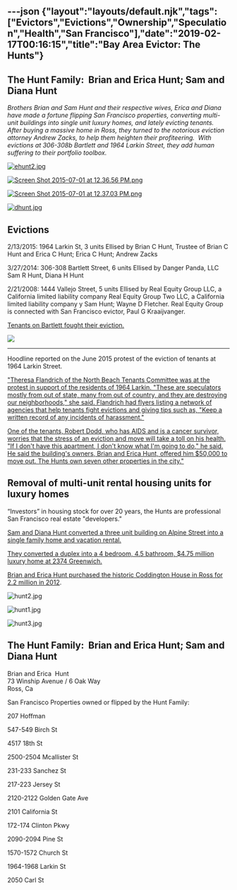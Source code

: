 ---json
{"layout":"layouts/default.njk","tags":["Evictors","Evictions","Ownership","Speculation","Health","San Francisco"],"date":"2019-02-17T00:16:15","title":"Bay Area Evictor: The Hunts"}
---

The Hunt Family:  Brian and Erica Hunt; Sam and Diana Hunt
----------------------------------------------------------

_Brothers Brian and Sam Hunt and their respective wives, Erica and Diana have made a fortune flipping San Francisco properties, converting multi-unit buildings into single unit luxury homes, and lately evicting tenants. After buying a massive home in Ross, they turned to the notorious eviction attorney Andrew Zacks, to help them heighten their profiteering.  With evictions at 306-308b Bartlett and 1964 Larkin Street, they add human suffering to their portfolio toolbox._

[![ehunt2.jpg](https://images.squarespace-cdn.com/content/v1/52b7d7a6e4b0b3e376ac8ea2/1453484040971-HSHL94H7U21LQAGNPLV5/ke17ZwdGBToddI8pDm48kAGRLFl8kg5bfzJ2OJGH78dZw-zPPgdn4jUwVcJE1ZvWhcwhEtWJXoshNdA9f1qD7Xj1nVWs2aaTtWBneO2WM-tGe5VEY_id4yOlnHlhrUOHpNrkoBNOAeZ4Xg7B7nH7ZQ/ehunt2.jpg)](https://images.squarespace-cdn.com/content/v1/52b7d7a6e4b0b3e376ac8ea2/1453484040971-HSHL94H7U21LQAGNPLV5/ke17ZwdGBToddI8pDm48kAGRLFl8kg5bfzJ2OJGH78dZw-zPPgdn4jUwVcJE1ZvWhcwhEtWJXoshNdA9f1qD7Xj1nVWs2aaTtWBneO2WM-tGe5VEY_id4yOlnHlhrUOHpNrkoBNOAeZ4Xg7B7nH7ZQ/ehunt2.jpg) 

[![Screen Shot 2015-07-01 at 12.36.56 PM.png](https://images.squarespace-cdn.com/content/v1/52b7d7a6e4b0b3e376ac8ea2/1435779481624-978VFVU080VYHITJLNWZ/ke17ZwdGBToddI8pDm48kA4CfsL8w2EDoJHndXZXRuBZw-zPPgdn4jUwVcJE1ZvWhcwhEtWJXoshNdA9f1qD7SRUeo5q1QCP5W3CVI481cwFIsSzYkmv8-9HbAzL-3Mq6FtNmm6Hjqw0rSYF3MxGsw/Screen+Shot+2015-07-01+at+12.36.56+PM.png)](https://images.squarespace-cdn.com/content/v1/52b7d7a6e4b0b3e376ac8ea2/1435779481624-978VFVU080VYHITJLNWZ/ke17ZwdGBToddI8pDm48kA4CfsL8w2EDoJHndXZXRuBZw-zPPgdn4jUwVcJE1ZvWhcwhEtWJXoshNdA9f1qD7SRUeo5q1QCP5W3CVI481cwFIsSzYkmv8-9HbAzL-3Mq6FtNmm6Hjqw0rSYF3MxGsw/Screen+Shot+2015-07-01+at+12.36.56+PM.png) 

[![Screen Shot 2015-07-01 at 12.37.03 PM.png](https://images.squarespace-cdn.com/content/v1/52b7d7a6e4b0b3e376ac8ea2/1435779481627-9PAP3O3Y0LYSWYUT4ZPF/ke17ZwdGBToddI8pDm48kHtEQvb0k2XQQ83x8EHjHOxZw-zPPgdn4jUwVcJE1ZvWhcwhEtWJXoshNdA9f1qD7dVqjJOA2bbs_Tozk7Nfgn4qdi-joarJkP8PgkmZ5CBWlQAI1259COjb3On2vPbBVg/Screen+Shot+2015-07-01+at+12.37.03+PM.png)](https://images.squarespace-cdn.com/content/v1/52b7d7a6e4b0b3e376ac8ea2/1435779481627-9PAP3O3Y0LYSWYUT4ZPF/ke17ZwdGBToddI8pDm48kHtEQvb0k2XQQ83x8EHjHOxZw-zPPgdn4jUwVcJE1ZvWhcwhEtWJXoshNdA9f1qD7dVqjJOA2bbs_Tozk7Nfgn4qdi-joarJkP8PgkmZ5CBWlQAI1259COjb3On2vPbBVg/Screen+Shot+2015-07-01+at+12.37.03+PM.png) 

[![dhunt.jpg](https://images.squarespace-cdn.com/content/v1/52b7d7a6e4b0b3e376ac8ea2/1453483236084-7LNVYO3DX9LLA7ZVL7FW/ke17ZwdGBToddI8pDm48kLey211c059KQXzCvFwyN8tZw-zPPgdn4jUwVcJE1ZvWhcwhEtWJXoshNdA9f1qD7Xj1nVWs2aaTtWBneO2WM-tihhtodGwIfhDFrq-XhzHNKXReOw9EyLTLSgd4espdfQ/dhunt.jpg)](https://images.squarespace-cdn.com/content/v1/52b7d7a6e4b0b3e376ac8ea2/1453483236084-7LNVYO3DX9LLA7ZVL7FW/ke17ZwdGBToddI8pDm48kLey211c059KQXzCvFwyN8tZw-zPPgdn4jUwVcJE1ZvWhcwhEtWJXoshNdA9f1qD7Xj1nVWs2aaTtWBneO2WM-tihhtodGwIfhDFrq-XhzHNKXReOw9EyLTLSgd4espdfQ/dhunt.jpg) 

Evictions
---------

2/13/2015: 1964 Larkin St, 3 units Ellised by Brian C Hunt, Trustee of Brian C Hunt and Erica C Hunt; Erica C Hunt; Andrew Zacks

3/27/2014: 306-308 Bartlett Street, 6 units Ellised by Danger Panda, LLC Sam R Hunt, Diana H Hunt

2/21/2008: 1444 Vallejo Street, 5 units Ellised by Real Equity Group LLC, a California limited liability company Real Equity Group Two LLC, a California limited liability company y Sam Hunt; Wayne D Fletcher. Real Equity Group is connected with San Francisco evictor, Paul G Kraaijvanger.

[Tenants on Bartlett fought their eviction.](http://www.beyondchron.org/court-stops-another-mission-district-ellis-eviction/)

![](https://images.squarespace-cdn.com/content/v1/52b7d7a6e4b0b3e376ac8ea2/1482179703783-7L1E3N2WUEGJ6R9ZWXYV/ke17ZwdGBToddI8pDm48kPvMRLK2RE0Zo_IP5DQGGgNZw-zPPgdn4jUwVcJE1ZvWEtT5uBSRWt4vQZAgTJucoTqqXjS3CfNDSuuf31e0tVEb7QybHekld4Ct9TW8DGiB6gseqAfrAiawvXkC4Q38nWbSd6kfRtgWHgNMDgGnmDY/image-asset.png)

* * *

Hoodline reported on the June 2015 protest of the eviction of tenants at 1964 Larkin Street.

["Theresa Flandrich of the North Beach Tenants Committee was at the protest in support of the residents of 1964 Larkin. "These are speculators mostly from out of state, many from out of country, and they are destroying our neighborhoods," she said. Flandrich had flyers listing a network of agencies that help tenants fight evictions and giving tips such as, "Keep a written record of any incidents of harassment."](http://hoodline.com/2015/06/jane-kim-aaron-peskin-lead-eviction-protest-landlord-gives-his-side)

[One of the tenants, Robert Dodd, who has AIDS and is a cancer survivor, worries that the stress of an eviction and move will take a toll on his health. "If I don't have this apartment, I don't know what I'm going to do," he said. He said the building's owners, Brian and Erica Hunt, offered him $50,000 to move out. The Hunts own seven other properties in the city."](http://hoodline.com/2015/06/jane-kim-aaron-peskin-lead-eviction-protest-landlord-gives-his-side)

Removal of multi-unit rental housing units for luxury homes
-----------------------------------------------------------

“Investors” in housing stock for over 20 years, the Hunts are professional San Francisco real estate "developers."  

[Sam and Diana Hunt converted a three unit building on Alpine Street into a single family home and vacation rental.](http://aiasf.org/programs/competition/htours/2011/alpine-terrace-residence/)

[They converted a duplex into a 4 bedroom, 4.5 bathroom, $4.75 million luxury home at 2374 Greenwich.](http://www.huffingtonpost.com/2013/06/14/san-francisco-open-house_n_3444641.html)

[Brian and Erica Hunt purchased the historic Coddington House in Ross for 2.2 million in 2012](http://www.marinscope.com/ross_valley_reporter/news/article_5d982132-ac40-564d-aad0-ced1b8d65f82.html).

![hunt2.jpg](https://images.squarespace-cdn.com/content/v1/52b7d7a6e4b0b3e376ac8ea2/1453336370331-CO90EF1TWM4U1O34RLW0/ke17ZwdGBToddI8pDm48kP8OC5VFF-BU0TNx4ZQgHMZZw-zPPgdn4jUwVcJE1ZvWQUxwkmyExglNqGp0IvTJZUJFbgE-7XRK3dMEBRBhUpxEwU3fgUVbfj7SlMw0j50H2ysFWLKdfaKHDRRAp0POtfwo-GP1p3WzK78cth9BznE/hunt2.jpg) 

![hunt1.jpg](https://images.squarespace-cdn.com/content/v1/52b7d7a6e4b0b3e376ac8ea2/1453336370785-Z1MNCT9VTQ4AYSUFP3N0/ke17ZwdGBToddI8pDm48kD9FtguGEUOJG32s8Spza_pZw-zPPgdn4jUwVcJE1ZvWQUxwkmyExglNqGp0IvTJZUJFbgE-7XRK3dMEBRBhUpwFh6OfN_gNGWZ31gnXj7blUgoDaezilW9GUgHgR74xfCxsTNVQjB6llZCzQyj2I4E/hunt1.jpg) 

![hunt3.jpg](https://images.squarespace-cdn.com/content/v1/52b7d7a6e4b0b3e376ac8ea2/1453336816192-4FSIZY2UO2C12GNDOG4D/ke17ZwdGBToddI8pDm48kKPOa0GUVr0C-xPwKzjX4DxZw-zPPgdn4jUwVcJE1ZvWEtT5uBSRWt4vQZAgTJucoTqqXjS3CfNDSuuf31e0tVHvQaAnlhMQB7JjpXzTX1RrXi-ERl4lMsOHNuOkRVfbs1mV1Wurd5TgdvKKGDaz2kk/hunt3.jpg) 

The Hunt Family:  Brian and Erica Hunt; Sam and Diana Hunt
----------------------------------------------------------

Brian and Erica  Hunt  
73 Winship Avenue / 6 Oak Way  
Ross, Ca

San Francisco Properties owned or flipped by the Hunt Family:

207 Hoffman

547-549 Birch St

4517 18th St

2500-2504 Mcallister St

231-233 Sanchez St

217-223 Jersey St

2120-2122 Golden Gate Ave

2101 California St

172-174 Clinton Pkwy

2090-2094 Pine St

1570-1572 Church St

1964-1968 Larkin St

2050 Carl St